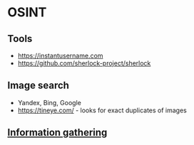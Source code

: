 # OSINT

## Tools

- https://instantusername.com
- https://github.com/sherlock-project/sherlock

## Image search

- Yandex, Bing, Google
- https://tineye.com/ - looks for exact duplicates of images

## [Information gathering](./information-gathering.md)


